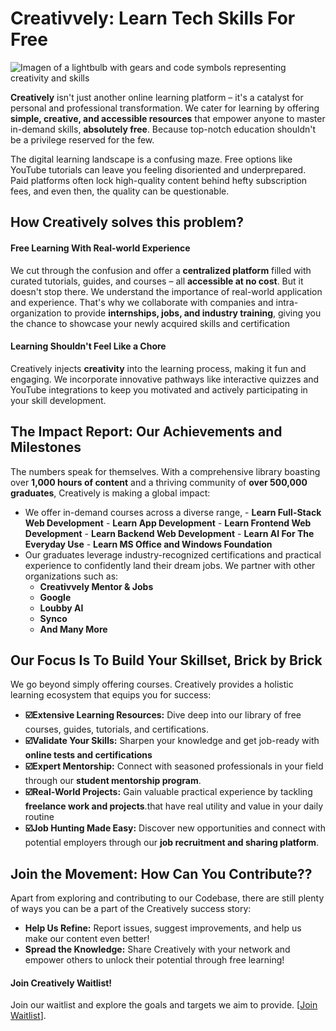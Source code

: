 # Creativvely: Learn Tech Skills For Free

![Imagen of a lightbulb with gears and code symbols representing creativity and skills](https://lh3.googleusercontent.com/fife/ALs6j_EMf5tMr4jq1RXamzXxbJl-TE3yARLjD22IgUD1YfKyB3BGB_dnemsrOIr2ufKyAk4IpoFUHf6oiYuEIOoaXbzlQGtsrwgVIwmjvIUYQD8H5-NvaCEMYjf0r0FbCT1uQ2iZ0Ub2sDGn7seGYRGIo2g_ZIowmpLYuOw6BOrgz-_j0VezeQsjBUV4C78BM6cZdjhnnOhU6fT90ljtaFjZQH5sVklHfzfUMvztGuCwS_tBaH4FPLa8yJuRCwWSSg-PYQp7EDIS-hD1y41-euttI_Lqo7hjdx90ZSBZ9vM_MKuhgTLx2dx2gZjNjEgx_ehD9iVuVhs5mnWOXAz8esk3OMZH8VcGSW_8JVHRagFAtTnI8lREEnAzo6-UpzwAbRDjSp9ev2xj3uoiZlQaqsondZuYJYei_K6AlCl6iqAo3RCFi-0eMpTftqjOT5zgwLJSXefftjKwmJLWUKgdVEiu2s_ylsy6tx62Gmf_5s2kRx5lvqHFopgY9z23zQoYVTLCxPMwNTNq0QQGolaXMRNwTfgKL0cxHG01aJxGb4XtvPagoXpWuCxs07x_AfwkRBvDH4Hh6l10SPstvrX4Kn4nd6siosfDtq1sM89J3lejFeQG0Lmm2jTI0SMSKdmYJccwUcGXs-rFFGTxgrqb2NJ3y1NjuDCwWsg57aP1yzXClreNSNtfMm_-KyVSBSl-5MirkqI-mqoxbf4JyKtsVlknrvAzR_pXMlc4gVtcZ102JZ_wMbjaLxx0p-y5ASYUVaMBkDJtzPcziKe3HMvGvbiJiVZW3sBHQFmRuzLUJIQjoWmCkcYMqt_UvHKz6SD3PohE-cr3GZFJLj4sr3plGdsKtfHA7ritNkry1YDjcgkYoV9AmEMzY6fM0rybxbiA1hfAZh3w-MAziYouQhLUOFk6MppuD7FcC0ojoI3WwKIYccqguIPYanDNliCrvBxqFA2AXdOb0ycdKwRz5JX6-GabznCyK_9c4uUPUBRX9UcaQnZzzcas7zQ_iQ_pXijqnIsvaDnQQ-yy4_iHc7bpSkg0J6LsTCM1GjFZFWB7pNi95eAQT4OyOFwgMVSCdadxEVobnNOk5shwccfZFONHy3BUKzFv3pXocC0z3sSs8DyDSFChr58H7Rkb630wvnT-rmh-HSyEcQCNhH7LxAummJyUYy7MengBhK3dYIg22HjLl75pYuB5fhsb-rbbBkcaTr-xsm6F7OAlr0FUVi3r-0DJu-1a1Ij_LwaloxfCdyQqpxtEjtKPJtE-UC6c_nDHODZhLGz_Sufr2bkwnEpggHt1eM3gO0yGNL5z0msU4BmGzZhlRfOptNuNYZJddtjArE_JtqwB3plb-QtskA8RNfkaTdECXxcrZ4jEPPx9biqyCRRXsL51p_0cFyKe8vbElbMEb5Zg03YAcwMctODpa3Us-fzHRfJfz6RIAoOJ-ibcGZBuO88u9Qw_hZnzQcnJ_kmMKZuAHTFTgRAUzt8U1WwqaQ_dlpsvTMDFYacAXgl251YA1C8jkpTTQXNfNAxpfQZ4v5VbAH9m3o2DR-i__r3_rR8wSEgAoPbX9uVRD_dBQWk=s512)

**Creatively** isn't just another online learning platform – it's a catalyst for personal and professional transformation. We cater for learning by offering **simple, creative, and accessible resources** that empower anyone to master in-demand skills, **absolutely free**. Because top-notch education shouldn't be a privilege reserved for the few.

The digital learning landscape is a confusing maze. Free options like YouTube tutorials can leave you feeling disoriented and underprepared. Paid platforms often lock high-quality content behind hefty subscription fees, and even then, the quality can be questionable. 

## How Creatively solves this problem?

#### Free Learning With Real-world Experience

We cut through the confusion and offer a **centralized platform** filled with curated tutorials, guides, and courses – all **accessible at no cost**. But it doesn't stop there. We understand the importance of real-world application and experience. That's why we collaborate with companies and intra-organization to provide **internships, jobs, and industry training**, giving you the chance to showcase your newly acquired skills and certification

#### Learning Shouldn't Feel Like a Chore

Creatively injects **creativity** into the learning process, making it fun and engaging. We incorporate innovative pathways like interactive quizzes and YouTube integrations to keep you motivated and actively participating in your skill development. 

## The Impact Report: Our Achievements and Milestones

The numbers speak for themselves. With a comprehensive library boasting over **1,000 hours of content** and a thriving community of **over 500,000 graduates**, Creatively is making a global impact:

* We offer in-demand courses across a diverse range, 
        - **Learn Full-Stack Web Development**
        - **Learn App Development**
        - **Learn Frontend Web Development**
        - **Learn Backend Web Development**
        - **Learn AI For The Everyday Use**
        - **Learn MS Office and Windows Foundation**
* Our graduates leverage industry-recognized certifications and practical experience to confidently land their dream jobs. We partner with other organizations such as:
    - **Creativvely Mentor & Jobs**
    - **Google**
    - **Loubby AI**
    - **Synco**
    - **And Many More**

## Our Focus Is To Build Your Skillset, Brick by Brick

We go beyond simply offering courses. Creatively provides a holistic learning ecosystem that equips you for success:

* **☑️Extensive Learning Resources:** Dive deep into our library of free courses, guides, tutorials, and certifications. 
* **☑️Validate Your Skills:**  Sharpen your knowledge and get job-ready with **online tests and certifications** 
* **☑️Expert Mentorship:**  Connect with seasoned professionals in your field through our **student mentorship program**.  ‍
* **☑️Real-World Projects:**  Gain valuable practical experience by tackling **freelance work and projects**.that have real utility and value in your daily routine ‍
* **☑️Job Hunting Made Easy:**  Discover new opportunities and connect with potential employers through our **job recruitment and sharing platform**. 

## Join the Movement: How Can You Contribute??

Apart from exploring and contributing to our Codebase, there are still plenty of ways you can be a part of the Creatively success story:

* **Help Us Refine:**  Report issues, suggest improvements, and help us make our content even better!  
* **Spread the Knowledge:**  Share Creatively with your network and empower others to unlock their potential through free learning!   

#### Join Creatively Waitlist!

Join our waitlist and explore the goals and targets we aim to provide. [[Join Waitlist](https://bit.ly/CreativvelyWaitlist)].
